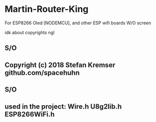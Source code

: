 # Martin-Router-King

For ESP8266 Oled [NODEMCU], and other ESP wifi boards W/O screen
 
idk about copyrights ngl

S/O 
----------------------------------
Copyright (c) 2018 Stefan Kremser
github.com/spacehuhn
----------------------------------
S/O
----------------------------------
used in the project:
Wire.h
U8g2lib.h
ESP8266WiFi.h
----------------------------------
